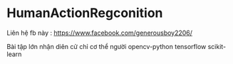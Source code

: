 # HumanActionRegconition
Liên hệ fb này : https://www.facebook.com/generousboy2206/

Bài tập lớn nhận diên cử chỉ cơ thể người
opencv-python
tensorflow
scikit-learn

